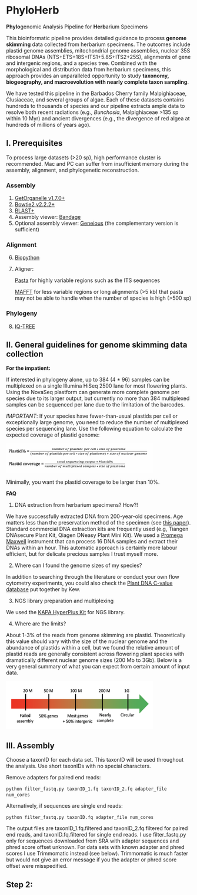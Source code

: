 # PhyloHerb
**Phylo**genomic Analysis Pipeline for **Herb**arium Specimens

This bioinformatic pipeline provides detailed guidance to process **genome skimming** data collected from herbarium specimens. The outcomes include plastid genome assemblies, mitochondrial genome assemblies, nuclear 35S ribosomal DNAs (NTS+ETS+18S+ITS1+5.8S+ITS2+25S), alignments of gene and intergenic regions, and a species tree. Combined with the morphological and distribution data from herbarium specimens, this approach provides an unparalleled opportunity to study **taxonomy, biogeography, and macroevolution with nearly complete taxon sampling**.

We have tested this pipeline in the Barbados Cherry family Malpighiaceae, Clusiaceae, and several groups of algae. Each of these datasets contains hundreds to thousands of species and our pipeline extracts ample data to resolve both recent radiations (e.g., *Bunchosia*, Malpighiaceae >135 sp within 10 Myr) and ancient divergences (e.g., the divergence of red algea at hundreds of millions of years ago). 

## I. Prerequisites
To process large datasets (>20 sp), high performance cluster is recommended. Mac and PC can suffer from insufficient memory during the assembly, alignment, and phylogenetic reconstruction.

### Assembly
1. [GetOrganelle v1.7.0+](https://github.com/Kinggerm/GetOrganelle)
2. [Bowtie2 v2.2.2+](http://bowtie-bio.sourceforge.net/bowtie2/index.shtml)
3. [BLAST+](https://blast.ncbi.nlm.nih.gov/Blast.cgi?PAGE_TYPE=BlastDocs&DOC_TYPE=Download)
4. Assembly viewer: [Bandage](https://rrwick.github.io/Bandage/)
5. Optional assembly viewer: [Geneious](https://www.geneious.com/) (the complementary version is sufficient)

### Alignment
6. [Biopython](https://biopython.org/)
7. Aligner: 

	[Pasta](https://github.com/smirarab/pasta) for highly variable regions such as the ITS sequences
	
	[MAFFT](https://mafft.cbrc.jp/alignment/software/) for less variable regions or long alignments (>5 kb) that pasta may not be able to handle when the number of species is high (>500 sp)

### Phylogeny
8. [IQ-TREE](http://www.iqtree.org/)

## II. General guidelines for genome skimming data collection

**For the impatient:**

If interested in phylogeny alone, up to 384 (4 * 96) samples can be multiplexed on a single Illumina HiSeq 2500 lane for most flowering plants. Using the NovaSeq plastform can generate more complete genome per species due to its larger output, but currently no more than 384 multiplexed samples can be sequenced per lane due to the limitation of the barcodes.

*IMPORTANT*: If your species have fewer-than-usual plastids per cell or exceptionally large genome, you need to reduce the number of multiplexed species per sequencing lane. Use the following equation to calculate the expected coverage of plastid genome:

<img src="/images/plastid_perc.png" width="400" height="80">

Minimally, you want the plastid coverage to be larger than 10%.

**FAQ**

1. DNA extraction from herbarium specimens? How?!

We have successfully extracted DNA from 200-year-old specimens. Age matters less than the preservation method of the specimen (see [this paper](https://www.frontiersin.org/articles/10.3389/fevo.2019.00439/full)). Standard commercial DNA extraction kits are frequently used (e.g, Tiangen DNAsecure Plant Kit, Qiagen DNeasy Plant Mini Kit). We used a [Promega Maxwell](https://www.promega.com/products/lab-automation/maxwell-instruments/maxwell-rsc-instrument/?catNum=AS4500) instrument that can process 16 DNA samples and extract their DNAs within an hour. This automatic approach is certainly more labour efficient, but for delicate precious samples I trust myself more.

2. Where can I found the genome sizes of my species?

In addition to searching through the literature or conduct your own flow cytometry experiments, you could also check the [Plant DNA C-value database](https://cvalues.science.kew.org/) put together by Kew.

3. NGS library preparation and multiplexing

We used the [KAPA HyperPlus Kit](https://sequencing.roche.com/en/products-solutions/products/sample-preparation/dna-reagents/library-preparation/kapa-hyperplus.html) for NGS library. 

4. Where are the limits?

About 1-3% of the reads from genome skimming are plastid. Theoretically this value should vary with the size of the nuclear genome and the abundance of plastids within a cell, but we found the relative amount of plastid reads are generally consistent across flowering plant species with dramatically different nuclear genome sizes (200 Mb to 3Gb). Below is a very general summary of what you can expect from certain amount of input data.

<img src="/images/coverage.png" width="400" height="130">

## III. Assembly
Choose a taxonID for each data set. This taxonID will be used throughout the analysis. Use short taxonIDs with no special characters.

Remove adapters for paired end reads:

	python filter_fastq.py taxonID_1.fq taxonID_2.fq adapter_file num_cores

Alternatively, if sequences are single end reads:
	
	python filter_fastq.py taxonID.fq adapter_file num_cores

The output files are taxonID_1.fq.filtered and taxonID_2.fq.filtered for paired end reads, and taxonID.fq.filtered for single end reads. I use filter_fastq.py only for sequences downloaded from SRA with adapter sequences and phred score offset unknown. For data sets with known adapter and phred scores I use Trimmomatic instead (see below). Trimmomatic is much faster but would not give an error message if you the adapter or phred score offset were misspedified.

## Step 2: 

